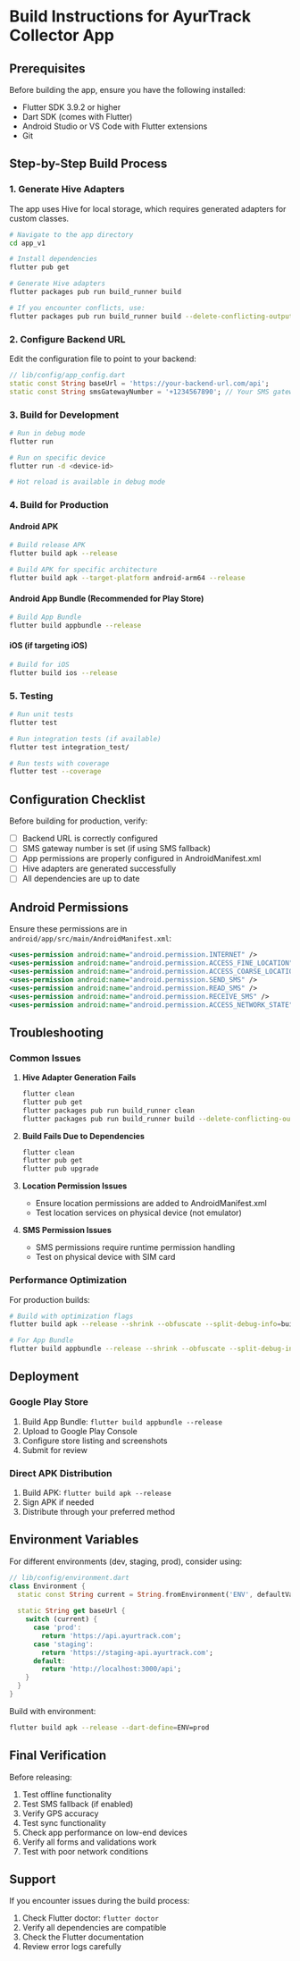 # Build Instructions for AyurTrack Collector App

## Prerequisites

Before building the app, ensure you have the following installed:

- Flutter SDK 3.9.2 or higher
- Dart SDK (comes with Flutter)
- Android Studio or VS Code with Flutter extensions
- Git

## Step-by-Step Build Process

### 1. Generate Hive Adapters

The app uses Hive for local storage, which requires generated adapters for custom classes.

```bash
# Navigate to the app directory
cd app_v1

# Install dependencies
flutter pub get

# Generate Hive adapters
flutter packages pub run build_runner build

# If you encounter conflicts, use:
flutter packages pub run build_runner build --delete-conflicting-outputs
```

### 2. Configure Backend URL

Edit the configuration file to point to your backend:

```dart
// lib/config/app_config.dart
static const String baseUrl = 'https://your-backend-url.com/api';
static const String smsGatewayNumber = '+1234567890'; // Your SMS gateway
```

### 3. Build for Development

```bash
# Run in debug mode
flutter run

# Run on specific device
flutter run -d <device-id>

# Hot reload is available in debug mode
```

### 4. Build for Production

#### Android APK
```bash
# Build release APK
flutter build apk --release

# Build APK for specific architecture
flutter build apk --target-platform android-arm64 --release
```

#### Android App Bundle (Recommended for Play Store)
```bash
# Build App Bundle
flutter build appbundle --release
```

#### iOS (if targeting iOS)
```bash
# Build for iOS
flutter build ios --release
```

### 5. Testing

```bash
# Run unit tests
flutter test

# Run integration tests (if available)
flutter test integration_test/

# Run tests with coverage
flutter test --coverage
```

## Configuration Checklist

Before building for production, verify:

- [ ] Backend URL is correctly configured
- [ ] SMS gateway number is set (if using SMS fallback)
- [ ] App permissions are properly configured in AndroidManifest.xml
- [ ] Hive adapters are generated successfully
- [ ] All dependencies are up to date

## Android Permissions

Ensure these permissions are in `android/app/src/main/AndroidManifest.xml`:

```xml
<uses-permission android:name="android.permission.INTERNET" />
<uses-permission android:name="android.permission.ACCESS_FINE_LOCATION" />
<uses-permission android:name="android.permission.ACCESS_COARSE_LOCATION" />
<uses-permission android:name="android.permission.SEND_SMS" />
<uses-permission android:name="android.permission.READ_SMS" />
<uses-permission android:name="android.permission.RECEIVE_SMS" />
<uses-permission android:name="android.permission.ACCESS_NETWORK_STATE" />
```

## Troubleshooting

### Common Issues

1. **Hive Adapter Generation Fails**
   ```bash
   flutter clean
   flutter pub get
   flutter packages pub run build_runner clean
   flutter packages pub run build_runner build --delete-conflicting-outputs
   ```

2. **Build Fails Due to Dependencies**
   ```bash
   flutter clean
   flutter pub get
   flutter pub upgrade
   ```

3. **Location Permission Issues**
   - Ensure location permissions are added to AndroidManifest.xml
   - Test location services on physical device (not emulator)

4. **SMS Permission Issues**
   - SMS permissions require runtime permission handling
   - Test on physical device with SIM card

### Performance Optimization

For production builds:

```bash
# Build with optimization flags
flutter build apk --release --shrink --obfuscate --split-debug-info=build/debug-info/

# For App Bundle
flutter build appbundle --release --shrink --obfuscate --split-debug-info=build/debug-info/
```

## Deployment

### Google Play Store
1. Build App Bundle: `flutter build appbundle --release`
2. Upload to Google Play Console
3. Configure store listing and screenshots
4. Submit for review

### Direct APK Distribution
1. Build APK: `flutter build apk --release`
2. Sign APK if needed
3. Distribute through your preferred method

## Environment Variables

For different environments (dev, staging, prod), consider using:

```dart
// lib/config/environment.dart
class Environment {
  static const String current = String.fromEnvironment('ENV', defaultValue: 'dev');
  
  static String get baseUrl {
    switch (current) {
      case 'prod':
        return 'https://api.ayurtrack.com';
      case 'staging':
        return 'https://staging-api.ayurtrack.com';
      default:
        return 'http://localhost:3000/api';
    }
  }
}
```

Build with environment:
```bash
flutter build apk --release --dart-define=ENV=prod
```

## Final Verification

Before releasing:

1. Test offline functionality
2. Test SMS fallback (if enabled)
3. Verify GPS accuracy
4. Test sync functionality
5. Check app performance on low-end devices
6. Verify all forms and validations work
7. Test with poor network conditions

## Support

If you encounter issues during the build process:
1. Check Flutter doctor: `flutter doctor`
2. Verify all dependencies are compatible
3. Check the Flutter documentation
4. Review error logs carefully
